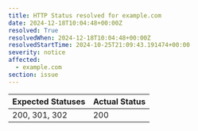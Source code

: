 ```yaml
---
title: HTTP Status resolved for example.com
date: 2024-12-18T10:04:48+00:00Z
resolved: True
resolvedWhen: 2024-12-18T10:04:48+00:00Z
resolvedStartTime: 2024-10-25T21:09:43.191474+00:00
severity: notice
affected:
  - example.com
section: issue
---
```


| Expected Statuses | Actual Status  |
|-------------------|----------------|
| 200, 301, 302 | 200 |
